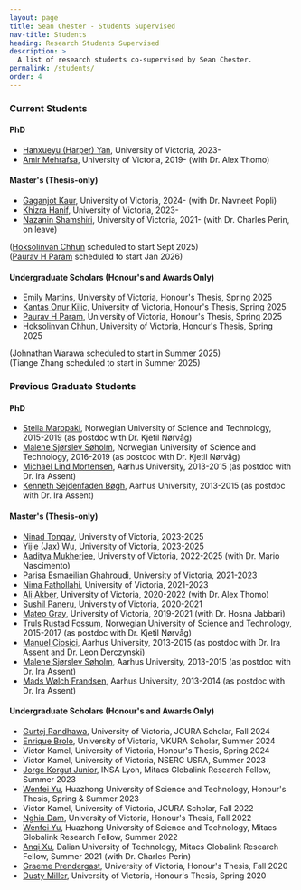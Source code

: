 ```yaml
---
layout: page
title: Sean Chester - Students Supervised
nav-title: Students
heading: Research Students Supervised
description: > 
  A list of research students co-supervised by Sean Chester.
permalink: /students/
order: 4
---
```



### Current Students

#### PhD

 * [Hanxueyu (Harper) Yan](https://www.linkedin.com/in/hanxueyu-yan-43b61225a), University of Victoria, 2023-
 * [Amir Mehrafsa](https://www.linkedin.com/in/mehrafsa/), University of Victoria, 2019- (with Dr. Alex Thomo)

#### Master's (Thesis-only)

 * [Gaganjot Kaur](https://www.linkedin.com/in/gaganjt-kaur/), University of Victoria, 2024- (with Dr. Navneet Popli)
 * [Khizra Hanif](https://www.linkedin.com/in/khizra-hanif-6020b4117/), University of Victoria, 2023-
 * [Nazanin Shamshiri](https://www.linkedin.com/in/nazanin-shamshiri-52a581212/), University of Victoria, 2021- (with Dr. Charles Perin, on leave)

([Hoksolinvan Chhun](https://www.linkedin.com/in/hoksolinvan-chhun-26a31b222/) scheduled to start Sept 2025)  
([Paurav H Param](https://www.linkedin.com/in/paurav-h-param-025055264/) scheduled to start Jan 2026)

#### Undergraduate Scholars (Honour's and Awards Only)

 * [Emily Martins](https://www.linkedin.com/in/emily-martins-a36a10299/), University of Victoria, Honour's Thesis, Spring 2025
 * [Kantas Onur Kilic](https://www.linkedin.com/in/kanta%C5%9F-onur-k%C4%B1l%C4%B1%C3%A7-b107b2309/), University of Victoria, Honour's Thesis, Spring 2025
 * [Paurav H Param](https://www.linkedin.com/in/paurav-h-param-025055264/), University of Victoria, Honour's Thesis, Spring 2025
 * [Hoksolinvan Chhun](https://www.linkedin.com/in/hoksolinvan-chhun-26a31b222/), University of Victoria, Honour's Thesis, Spring 2025

(Johnathan Warawa scheduled to start in Summer 2025)  
(Tiange Zhang scheduled to start in Summer 2025)  

### Previous Graduate Students

#### PhD

 * [Stella Maropaki](https://www.linkedin.com/in/stella-maropaki-6881853b/), Norwegian University of Science and Technology, 2015-2019 (as postdoc with Dr. Kjetil Nørvåg)
 * [Malene Sjørslev Søholm](https://www.linkedin.com/in/soeholm/), Norwegian University of Science and Technology, 2016-2019 (as postdoc with Dr. Kjetil Nørvåg)
 * [Michael Lind Mortensen](https://www.linkedin.com/in/illio/), Aarhus University, 2013-2015 (as postdoc with Dr. Ira Assent)
 * [Kenneth Sejdenfaden Bøgh](https://www.linkedin.com/in/kenneth-sejdenfaden-boegh-58915524/), Aarhus University, 2013-2015 (as postdoc with Dr. Ira Assent)

#### Master's (Thesis-only)

 * [Ninad Tongay](https://www.linkedin.com/in/ninadtongay/), University of Victoria, 2023-2025
 * [Yijie (Jax) Wu](https://www.linkedin.com/in/yijie-wu-4b134b214/), University of Victoria, 2023-2025
 * [Aaditya Mukherjee](https://www.linkedin.com/in/aaditya-mukherjee-a408b7214), University of Victoria, 2022-2025 (with Dr. Mario Nascimento)
 * [Parisa Esmaeilian Ghahroudi](https://www.linkedin.com/in/parisaes/), University of Victoria, 2021-2023
 * [Nima Fathollahi](https://www.linkedin.com/in/nima-fathollahi/), University of Victoria, 2021-2023
 * [Ali Akber](https://www.linkedin.com/in/maliakber/), University of Victoria, 2020-2022 (with Dr. Alex Thomo)
 * [Sushil Paneru](https://www.linkedin.com/in/sushil-paneru-667562105/), University of Victoria, 2020-2021
 * [Mateo Gray](https://www.linkedin.com/in/mateo-gray-057b06160/), University of Victoria, 2019-2021 (with Dr. Hosna Jabbari)
 * [Truls Rustad Fossum](https://www.linkedin.com/in/kodehvisker-fossum/), Norwegian University of Science and Technology, 2015-2017 (as postdoc with Dr. Kjetil Nørvåg)
 * [Manuel Ciosici](https://www.linkedin.com/in/manuelciosici/), Aarhus University, 2013-2015 (as postdoc with Dr. Ira Assent and Dr. Leon Derczynski)
 * [Malene Sjørslev Søholm](https://www.linkedin.com/in/soeholm/), Aarhus University, 2013-2015 (as postdoc with Dr. Ira Assent)
 * [Mads Wølch Frandsen](https://www.linkedin.com/in/mads-w%C3%B8lch-frandsen-13aa0aa2/), Aarhus University, 2013-2014 (as postdoc with Dr. Ira Assent)


#### Undergraduate Scholars (Honour's and Awards Only)

 * [Gurtej Randhawa](https://www.linkedin.com/in/gurtej-randhawa-342528129/), University of Victoria, JCURA Scholar, Fall 2024
 * [Enrique Brolo](https://www.linkedin.com/in/enrique-brolo-7098b42a7), University of Victoria, VKURA Scholar, Summer 2024
 * Victor Kamel, University of Victoria, Honour's Thesis, Spring 2024
 * Victor Kamel, University of Victoria, NSERC USRA, Summer 2023
 * [Jorge Korgut Junior](https://www.linkedin.com/in/jorgekorgutjunior/), INSA Lyon, Mitacs Globalink Research Fellow, Summer 2023
 * [Wenfei Yu](https://www.linkedin.com/in/wenfei-yu-234966220/), Huazhong University of Science and Technology, Honour's Thesis, Spring & Summer 2023
 * Victor Kamel, University of Victoria, JCURA Scholar, Fall 2022
 * [Nghia Dam](https://www.linkedin.com/in/ndam1207/), University of Victoria, Honour's Thesis, Fall 2022
 * [Wenfei Yu](https://www.linkedin.com/in/wenfei-yu-234966220/), Huazhong University of Science and Technology, Mitacs Globalink Research Fellow, Summer 2022
 * [Anqi Xu](https://www.linkedin.com/in/anqi-xu-angel828/), Dalian University of Technology, Mitacs Globalink Research Fellow, Summer 2021 (with Dr. Charles Perin)
 * [Graeme Prendergast](https://www.linkedin.com/in/graemeprendergast/), University of Victoria, Honour's Thesis, Fall 2020
 * [Dusty Miller](https://www.linkedin.com/in/dusty-miller-50a05816a/), University of Victoria, Honour's Thesis, Spring 2020
